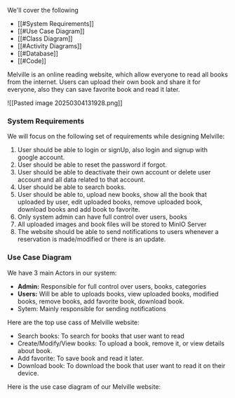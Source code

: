 We'll cover the following
+ [[#System Requirements]]
+ [[#Use Case Diagram]]
+ [[#Class Diagram]]
+ [[#Activity Diagrams]]
+ [[#Database]]
+ [[#Code]]

Melville is an online reading website, which allow everyone to read all books from the internet. Users can upload their own book and share it for everyone, also they can save favorite book and read it later.

![[Pasted image 20250304131928.png]]
### System Requirements

We will focus on the following set of requirements while designing Melville:

1. User should be able to login or signUp, also login and signup with google account.
2. User should be able to reset the password if forgot.
3. User should be able to deactivate their own account or delete user account and all data related to that account.
4. User should be able to search books.
5. User should be able to, upload new books, show all the book that uploaded by user, edit uploaded books, remove uploaded book, download books and add book to favorite.
6. Only system admin can have full control over users, books
7. All uploaded images and book files will be stored to MinIO Server
8. The website should be able to send notifications to users whenever a reservation is made/modified or there is an update.

### Use Case Diagram

We have 3 main Actors in our system:

+ **Admin:** Responsible for full control over users, books, categories
+ **Users:** Will be able to uploads books, view uploaded books, modified books, remove books, add favorite book, download book.
+ Sytem: Mainly responsible for sending notifications

Here are the top use cass of Melville website:

+ Search books: To search for books that user want to read
+ Create/Modify/View books: To upload a book, remove it, or view details about book.
+ Add favorite: To save book and read it later.
+ Download book: To download the book that user want to read it on their device.

Here is the use case diagram of our Melville website:


